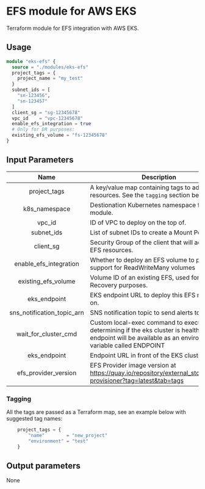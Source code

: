 # EFS module for AWS EKS
Terraform module for EFS integration with AWS EKS.

## Usage

```terraform
module "eks-efs" {
  source = "./modules/eks-efs"
  project_tags = {
    project_name = "my_test"
  }
  subnet_ids = [
    "sn-123456",
    "sn-123457"
  ]
  client_sg = "sg-12345678"
  vpc_id    = "vpc-12345678"
  enable_efs_integration = true
  # Only for DR purposes:
  existing_efs_volume = "fs-12345678"
}
```

## Input Parameters

| Name        | Description     | Defaults |
|:-------------:|-------------|-------------|
| project_tags | A key/value map containing tags to add to all resources. See the `tagging` section below. | |
| k8s_namespace | Destionation Kubernetes namespace for this module. | default |
| vpc_id | ID of VPC to deploy on the top of. | |
| subnet_ids | List of subnet IDs to create a Mount Point on. | |
| client_sg | Security Group of the client that will access the EFS resources.  | |
| enable_efs_integration | Whether to deploy an EFS volume to provide support for ReadWriteMany volumes | |
| existing_efs_volume | Volume ID of an existing EFS, used for Disaster Recovery purposes. | false |
| eks_endpoint | EKS endpoint URL to deploy this EFS module on. | |
| sns_notification_topic_arn | SNS notification topic to send alerts to Slack | |
| wait_for_cluster_cmd | Custom local-exec command to execute for determining if the eks cluster is healthy. Cluster endpoint will be available as an environment variable called ENDPOINT | until curl -k -s $ENDPOINT/healthz >/dev/null; do sleep 4; done |
| eks_endpoint | Endpoint URL in front of the EKS cluster | |
| efs_provider_version | EFS Provider image version at https://quay.io/repository/external_storage/efs-provisioner?tag=latest&tab=tags | |


### Tagging
All the tags are passed as a Terraform map, see an example below with suggested tag names:

```javascript
    project_tags = {
        "name"        = "new_project"
        "environment" = "test"
    }
```

## Output parameters

None